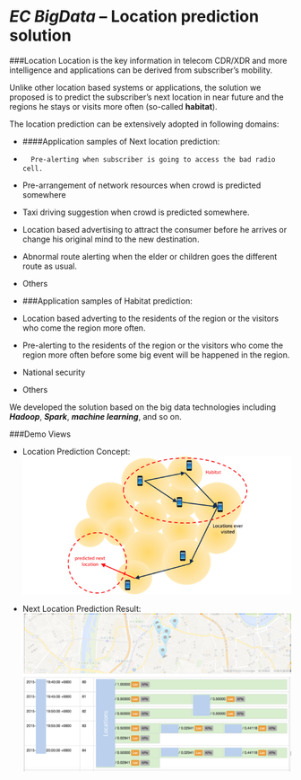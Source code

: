 # ***EC BigData*** – Location prediction solution

###Location
Location is the key information in telecom CDR/XDR and more intelligence and applications can be derived from subscriber’s mobility. 

Unlike other location based systems or applications, the solution we proposed is to predict the subscriber’s next location in near future and the regions he stays or visits more often (so-called **habitat**). 

The location prediction can be extensively adopted in following domains:
- ####Application samples of Next location prediction:
-       Pre-alerting when subscriber is going to access the bad radio cell.
-	Pre-arrangement of network resources when crowd is predicted somewhere
-	Taxi driving suggestion when crowd is predicted somewhere.
-	Location based advertising to attract the consumer before he arrives or change his original mind to the new destination.
-	Abnormal route alerting when the elder or children goes the different route as usual.
-	Others

- ###Application samples of Habitat prediction:
-	Location based adverting to the residents of the region or the visitors who come the region more often.
-	Pre-alerting to the residents of the region or the visitors who come the region more often before some big event will be happened in the region.
-	National security
-	Others

We developed the solution based on the big data technologies including ***Hadoop***, ***Spark***, ***machine learning***, and so on.

###Demo Views
- Location Prediction Concept:
![](imgs/d.png)

- Next Location Prediction Result:
![](imgs/e.png)